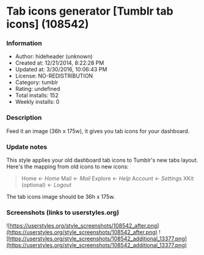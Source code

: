 # Tab icons generator [Tumblr tab icons] (108542)

### Information
- Author: hideheader (unknown)
- Created at: 12/21/2014, 8:22:28 PM
- Updated at: 3/30/2016, 10:06:43 PM
- License: NO-REDISTRIBUTION
- Category: tumblr
- Rating: undefined
- Total installs: 152
- Weekly installs: 0


### Description
Feed it an image (36h x 175w), it gives you tab icons for your dashboard.

### Update notes
This style applies your old dashboard tab icons to Tumblr's new tabs layout. Here's the mapping from old icons to new icons:
<blockquote>Home &larr; <i color="red">Home</i>
Mail &larr; <i color="red">Mail</i>
Explore &larr; <i color="red">Help</i>
Account &larr; <i color="red">Settings</i>
XKit (optional) &larr; <i color="red">Logout</i></blockquote> The tab icons image should be 36h x 175w.

### Screenshots (links to userstyles.org)
![https://userstyles.org/style_screenshots/108542_after.png](https://userstyles.org/style_screenshots/108542_after.png)
![https://userstyles.org/style_screenshots/108542_additional_13377.png](https://userstyles.org/style_screenshots/108542_additional_13377.png)

